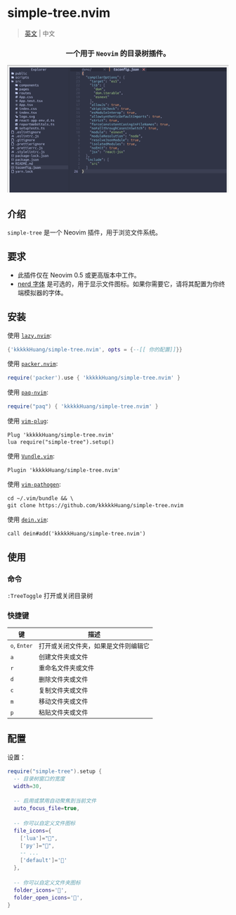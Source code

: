 
# simple-tree.nvim 
> [英文](./README_ZH.md) | 中文 

<div align="center">
  <h3>一个用于 <code>Neovim</code> 的目录树插件。</h3>
  <img src="asset/image.png" alt="simple-tree" />
</div>


## 介绍

`simple-tree` 是一个 Neovim 插件，用于浏览文件系统。

## 要求

- 此插件仅在 Neovim 0.5 或更高版本中工作。
- [nerd 字体](https://www.nerdfonts.com/) 是可选的，用于显示文件图标。如果你需要它，请将其配置为你终端模拟器的字体。

## 安装

使用 [`lazy.nvim`](https://github.com/folke/lazy.nvim):

```lua
{'kkkkkHuang/simple-tree.nvim', opts = {--[[ 你的配置]]}}
```

使用 [`packer.nvim`](https://github.com/wbthomason/packer.nvim):

```lua
require('packer').use { 'kkkkkHuang/simple-tree.nvim' }
```

使用 [`paq-nvim`](https://github.com/savq/paq-nvim):

```lua
require("paq") { 'kkkkkHuang/simple-tree.nvim' }
```

使用 [`vim-plug`](https://github.com/junegunn/vim-plug):

```vim
Plug 'kkkkkHuang/simple-tree.nvim'
lua require("simple-tree").setup()
```

使用 [`Vundle.vim`](https://github.com/VundleVim/Vundle.vim):

```vim
Plugin 'kkkkkHuang/simple-tree.nvim'
```

使用 [`vim-pathogen`](https://github.com/tpope/vim-pathogen):

```shell
cd ~/.vim/bundle && \
git clone https://github.com/kkkkkHuang/simple-tree.nvim
```

使用 [`dein.vim`](https://github.com/Shougo/dein.vim):

```vim
call dein#add('kkkkkHuang/simple-tree.nvim')
```

## 使用

### 命令

`:TreeToggle` 打开或关闭目录树

### 快捷键

| 键         | 描述                                                   |
| ---------- | ------------------------------------------------------ |
| `o`, `Enter` | 打开或关闭文件夹，如果是文件则编辑它          |
| `a`        | 创建文件夹或文件                                       |
| `r`        | 重命名文件夹或文件                                     |
| `d`        | 删除文件夹或文件                                       |
| `c`        | 复制文件夹或文件                                       |
| `m`        | 移动文件夹或文件                                       |
| `p`        | 粘贴文件夹或文件                                       |

## 配置

设置：

```lua
require("simple-tree").setup {
  -- 目录树窗口的宽度
  width=30,

  -- 启用或禁用自动聚焦到当前文件
  auto_focus_file=true,

  -- 你可以自定义文件图标
  file_icons={
    ['lua']="",
    ['py']="",
    -- ...
    ['default']=''
  },

  -- 你可以自定义文件夹图标
  folder_icons='',
  folder_open_icons='',
}
```
